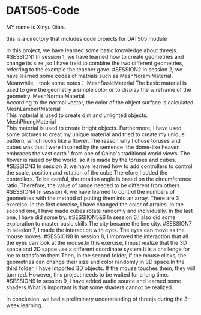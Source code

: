 # DAT505-Code
MY name is Xinyu Qian.

this is a directory that includes code projects for DAT505 module

In this project, we have learned some basic knowledge about threejs.
#SESSION1
In session 1, we have learned how to create geometries and change its size ,so I have treid to combine the two different geometries, referring to the example the teacher gave.
#SESSION2
In session 2, we have learned some codes of matrials such as MeshNoramlMaterial. Meanwhile, I took some notes：
MeshBasicMaterial
The basic material is used to give the geometry a simple color or to display the wireframe of the geometry.
MeshNormalMaterial	 
According to the normal vector, the color of the object surface is calculated.
MeshLambertMaterial	 
This  material is used to create dim and unlighted objects.
MeshPhongMaterial	 
This material is used to create bright objects.
Furthermore, I have used some pictures to creat my unique material and tried to create my unique pattern, which looks like a flower. The reason why I chose toruses and cubes was that I were inspired by the sentence  'the dome-like heaven embraces the vast earth ' from one of China's traditional world views. The flower is raised by the world, so it is made by the toruses and cubes.
#SESSION3
In session 3, we have learned how to add controllers to control the scale, position and rotation of the cube.Therefore,I added the controllers. To be careful, the rotation angle is based on the circumference ratio. Therefore, the value of range needed to be different from others.
#SESSION4
In session 4, we have learned to control the numbers of  geometries with the method of putting them into an array.
There are 3 exercise. In the first exercise, I have changed the color of arraies. In the second one, I have made cubes rotate randomly and individually. In the last one, I have did some try.
#SESSIION5&6
In session 6,I also did some exploration to master basic skills.The city became the line city.
#SESSION7
In session 7, I made the interaction with eyes. The eyes can move as the mouse moves.
#SESSION8
In session 8, I improved the interaction that all the eyes can look at the mouse.In this exercise, I must realize that the 3D space and 2D sapce use a different coordinate system.It is a challenge for me to transform them.Then, in the second folder, if the mouse clicks, the geometries can change their size and color randomly in 3D space.In the third folder, I have imported 3D objects. If the mouse touches them, they will turn red. However, this project needs to be waited for a long time.
#SESSION9
In session 9, I have added audio source and learned some shaders.What is important is that some shaders cannot be realized.

In conclusion, we had a preliminary understanding of threejs during the 3-week learning.
